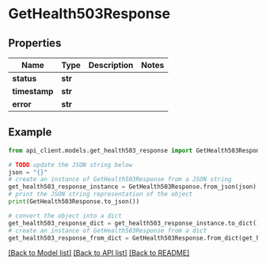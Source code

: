 # GetHealth503Response


## Properties

Name | Type | Description | Notes
------------ | ------------- | ------------- | -------------
**status** | **str** |  | 
**timestamp** | **str** |  | 
**error** | **str** |  | 

## Example

```python
from api_client.models.get_health503_response import GetHealth503Response

# TODO update the JSON string below
json = "{}"
# create an instance of GetHealth503Response from a JSON string
get_health503_response_instance = GetHealth503Response.from_json(json)
# print the JSON string representation of the object
print(GetHealth503Response.to_json())

# convert the object into a dict
get_health503_response_dict = get_health503_response_instance.to_dict()
# create an instance of GetHealth503Response from a dict
get_health503_response_from_dict = GetHealth503Response.from_dict(get_health503_response_dict)
```
[[Back to Model list]](../README.md#documentation-for-models) [[Back to API list]](../README.md#documentation-for-api-endpoints) [[Back to README]](../README.md)



